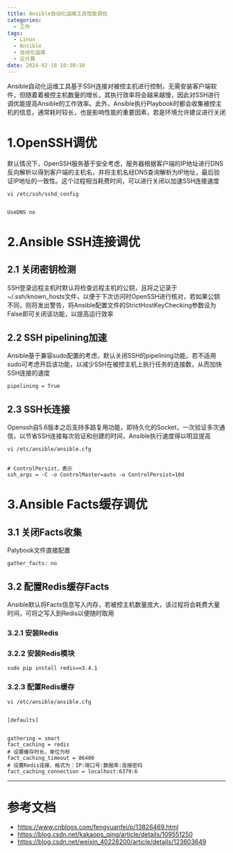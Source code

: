 ```yaml
---
title: Ansible自动化运维工具性能调优
categories:
  - 工作
tags:
  - Linux
  - Ansible
  - 自动化运维
  - 云计算
date: 2024-02-18 10:30:10
---
```


Ansible自动化运维工具基于SSH连接对被控主机进行控制，无需安装客户端软件，但随着着被控主机数量的增长，其执行效率将会越来越慢，因此对SSH进行调优能提高Ansible的工作效率。此外，Ansible执行Playbook时都会收集被控主机的信息，通常耗时较长，也是影响性能的重要因素，若是环境允许建议进行关闭

# 1.OpenSSH调优

默认情况下，OpenSSH服务基于安全考虑，服务器根据客户端的IP地址进行DNS反向解析以得到客户端的主机名，并将主机名经DNS查询解析为IP地址，最后验证IP地址的一致性。这个过程相当耗费时间，可以进行关闭以加速SSH连接速度

    vi /etc/ssh/sshd_config


    UseDNS no

# 2.Ansible SSH连接调优

## 2.1 关闭密钥检测

SSH登录远程主机时默认将检查远程主机的公钥，且将之记录于~/.ssh/known_hosts文件，以便于下次访问时OpenSSH进行核对，若如果公钥不同，则将发出警告，将Ansible配置文件的StrictHostKeyChecking参数设为False即可关闭该功能，以提高运行效率

## 2.2 SSH pipelining加速

Ansible基于兼容sudo配置的考虑，默认关闭SSH的pipelining功能，若不适用sudo可考虑开启该功能，以减少SSH在被控主机上执行任务的连接数，从而加快SSH连接的速度


    pipelining = True

## 2.3 SSH长连接

Openssh自5.6版本之后支持多路复用功能，即持久化的Socket，一次验证多次通信，以节省SSH连接每次验证和创建的时间，Ansible执行速度得以明显提高

    vi /etc/ansible/ansible.cfg

    
    # ControlPersist，表示
    ssh_args = -C -o ControlMaster=auto -o ControlPersist=10d

# 3.Ansible Facts缓存调优

## 3.1 关闭Facts收集

Palybook文件直接配置

    gather_facts: no

## 3.2 配置Redis缓存Facts

Ansible默认将Facts信息写入内存，若被控主机数量庞大，该过程将会耗费大量时间，可将之写入到Redis以便随时取用

### 3.2.1 安装Redis

### 3.2.2 安装Redis模块

    sudo pip install redis==3.4.1

### 3.2.3 配置Redis缓存


    vi /etc/ansible/ansible.cfg


    [defaults]

    
    gathering = smart
    fact_caching = redis
    # 设置缓存时长，单位为秒
    fact_caching_timeout = 86400
    # 设置Redis连接，格式为：IP:端口号:数据库:连接密码
    fact_caching_connection = localhost:6379:6


---------

# 参考文档

- https://www.cnblogs.com/fengyuanfei/p/13826469.html
- https://blog.csdn.net/kakaops_qing/article/details/109551250
- https://blog.csdn.net/weixin_40228200/article/details/123603649